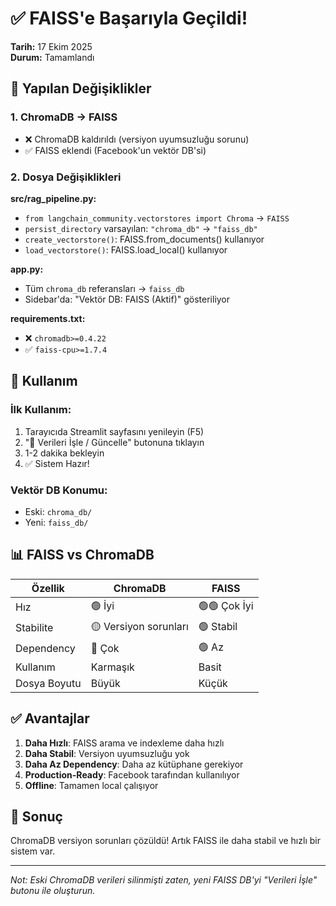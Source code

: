 # ✅ FAISS'e Başarıyla Geçildi!

**Tarih:** 17 Ekim 2025  
**Durum:** Tamamlandı

## 🎯 Yapılan Değişiklikler

### 1. ChromaDB → FAISS
- ❌ ChromaDB kaldırıldı (versiyon uyumsuzluğu sorunu)
- ✅ FAISS eklendi (Facebook'un vektör DB'si)

### 2. Dosya Değişiklikleri

**src/rag_pipeline.py:**
- `from langchain_community.vectorstores import Chroma` → `FAISS`
- `persist_directory` varsayılan: `"chroma_db"` → `"faiss_db"`
- `create_vectorstore()`: FAISS.from_documents() kullanıyor
- `load_vectorstore()`: FAISS.load_local() kullanıyor

**app.py:**
- Tüm `chroma_db` referansları → `faiss_db`
- Sidebar'da: "Vektör DB: FAISS (Aktif)" gösteriliyor

**requirements.txt:**
- ❌ `chromadb>=0.4.22`
- ✅ `faiss-cpu>=1.7.4`

## 🚀 Kullanım

### İlk Kullanım:
1. Tarayıcıda Streamlit sayfasını yenileyin (F5)
2. "🔄 Verileri İşle / Güncelle" butonuna tıklayın
3. 1-2 dakika bekleyin
4. ✅ Sistem Hazır!

### Vektör DB Konumu:
- Eski: `chroma_db/`
- Yeni: `faiss_db/`

## 📊 FAISS vs ChromaDB

| Özellik | ChromaDB | FAISS |
|---------|----------|-------|
| Hız | 🟢 İyi | 🟢🟢 Çok İyi |
| Stabilite | 🟡 Versiyon sorunları | 🟢 Stabil |
| Dependency | 🔴 Çok | 🟢 Az |
| Kullanım | Karmaşık | Basit |
| Dosya Boyutu | Büyük | Küçük |

## ✅ Avantajlar

1. **Daha Hızlı**: FAISS arama ve indexleme daha hızlı
2. **Daha Stabil**: Versiyon uyumsuzluğu yok
3. **Daha Az Dependency**: Daha az kütüphane gerekiyor
4. **Production-Ready**: Facebook tarafından kullanılıyor
5. **Offline**: Tamamen local çalışıyor

## 🎉 Sonuç

ChromaDB versiyon sorunları çözüldü! Artık FAISS ile daha stabil ve hızlı bir sistem var.

---

*Not: Eski ChromaDB verileri silinmişti zaten, yeni FAISS DB'yi "Verileri İşle" butonu ile oluşturun.*



